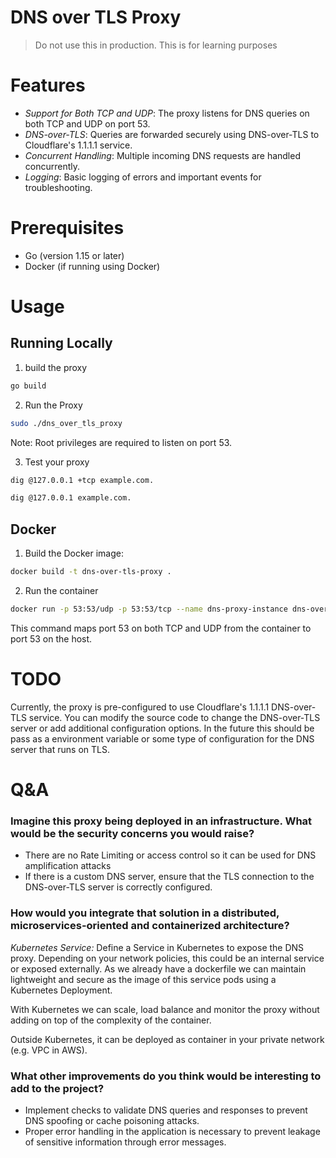 # DNS over TLS Proxy

> Do not use this in production. This is for learning purposes

# Features
- *Support for Both TCP and UDP*: The proxy listens for DNS queries on both TCP and UDP on port 53.
- *DNS-over-TLS*: Queries are forwarded securely using DNS-over-TLS to Cloudflare's 1.1.1.1 service.
- *Concurrent Handling*: Multiple incoming DNS requests are handled concurrently.
- *Logging*: Basic logging of errors and important events for troubleshooting.

# Prerequisites
- Go (version 1.15 or later)
- Docker (if running using Docker)

# Usage

## Running Locally

1. build the proxy
```bash
go build
```

2. Run the Proxy
```bash
sudo ./dns_over_tls_proxy
```
Note: Root privileges are required to listen on port 53.

3. Test your proxy
```bash
dig @127.0.0.1 +tcp example.com.
```

```bash
dig @127.0.0.1 example.com.
```

## Docker
1. Build the Docker image:
```bash
docker build -t dns-over-tls-proxy .
```
2. Run the container
```bash
docker run -p 53:53/udp -p 53:53/tcp --name dns-proxy-instance dns-over-tls-proxy
```
This command maps port 53 on both TCP and UDP from the container to port 53 on the host.

# TODO

Currently, the proxy is pre-configured to use Cloudflare's 1.1.1.1 DNS-over-TLS service. You can modify the source code to change the DNS-over-TLS server or add additional configuration options. In the future this should be pass as a environment variable or some type of configuration for the DNS server that runs on TLS.

# Q&A

### Imagine this proxy being deployed in an infrastructure. What would be the security concerns you would raise?
- There are no Rate Limiting or access control so it can be used for DNS amplification attacks
- If there is a custom DNS server, ensure that the TLS connection to the DNS-over-TLS server is correctly configured.
### How would you integrate that solution in a distributed, microservices-oriented and containerized architecture?
*Kubernetes Service:* Define a Service in Kubernetes to expose the DNS proxy. Depending on your network policies, this could be an internal service or exposed externally. As we already have a dockerfile we can maintain lightweight and secure as the image of this service pods using a Kubernetes Deployment. 

With Kubernetes we can scale, load balance and monitor the proxy without adding on top of the complexity of the container.

Outside Kubernetes, it can be deployed as container in your private network (e.g. VPC in AWS). 

### What other improvements do you think would be interesting to add to the project?
- Implement checks to validate DNS queries and responses to prevent DNS spoofing or cache poisoning attacks.
- Proper error handling in the application is necessary to prevent leakage of sensitive information through error messages.

